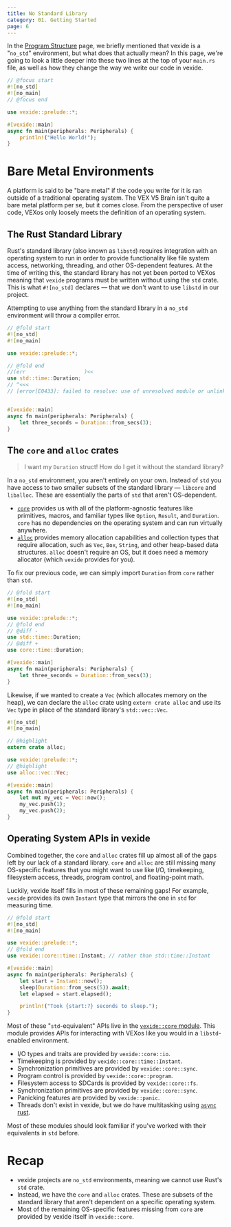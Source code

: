 ```yaml
---
title: No Standard Library 
category: 01. Getting Started
page: 6
---
```


In the [Program Structure](/docs/program-structure/) page, we briefly mentioned that vexide is a "`no_std`" environment, but what does that actually mean? In this page, we're going to look a little deeper into these two lines at the top of your `main.rs` file, as well as how they change the way we write our code in vexide.

```rs title="main.rs"
// @focus start
#![no_std]
#![no_main]
// @focus end

use vexide::prelude::*;

#[vexide::main]
async fn main(peripherals: Peripherals) {
    println!("Hello World!");
}
```

# Bare Metal Environments

A platform is said to be "bare metal" if the code you write for it is ran outside of a traditional operating system. The VEX V5 Brain isn't quite a bare metal platform per se, but it comes close. From the perspective of user code, VEXos only loosely meets the definition of an operating system.

## The Rust Standard Library

Rust's standard library (also known as `libstd`) requires integration with an operating system to run in order to provide functionality like file system access, networking, threading, and other OS-dependent features. At the time of writing this, the standard library has not yet been ported to VEXos meaning that `vexide` programs must be written without using the `std` crate. This is what `#![no_std]` declares — that we don't want to use `libstd` in our project.

Attempting to use anything from the standard library in a `no_std` environment will throw a compiler error.

```rs
// @fold start
#![no_std]
#![no_main]

use vexide::prelude::*;

// @fold end
//(err                   )<<
use std::time::Duration;
// ^<<<
// [error[E0433]: failed to resolve: use of unresolved module or unlinked crate `std`]<<<


#[vexide::main]
async fn main(peripherals: Peripherals) {
    let three_seconds = Duration::from_secs(3);
}
```

## The `core` and `alloc` crates

> I want my `Duration` struct! How do I get it without the standard library?

In a `no_std` environment, you aren't entirely on your own. Instead of `std` you have access to two smaller subsets of the standard library — `libcore` and `liballoc`. These are essentially the parts of `std` that aren't OS-dependent.

- [`core`](https://doc.rust-lang.org/stable/core/) provides us with all of the platform-agnostic features like primitives, macros, and familiar types like `Option`, `Result`, and `Duration`. `core` has no dependencies on the operating system and can run virtually anywhere.
- [`alloc`](https://doc.rust-lang.org/stable/alloc/) provides memory allocation capabilities and collection types that require allocation, such as `Vec`, `Box`, `String`, and other heap-based data structures. `alloc` doesn't require an OS, but it does need a memory allocator (which `vexide` provides for you).

To fix our previous code, we can simply import `Duration` from `core` rather than `std`.

```rs
// @fold start
#![no_std]
#![no_main]

use vexide::prelude::*;
// @fold end
// @diff -
use std::time::Duration;
// @diff +
use core::time::Duration;

#[vexide::main]
async fn main(peripherals: Peripherals) {
    let three_seconds = Duration::from_secs(3);
}
```

Likewise, if we wanted to create a `Vec` (which allocates memory on the heap), we can declare the `alloc` crate using `extern crate alloc` and use its `Vec` type in place of the standard library's `std::vec::Vec`.

```rs
#![no_std]
#![no_main]

// @highlight
extern crate alloc;

use vexide::prelude::*;
// @highlight
use alloc::vec::Vec;

#[vexide::main]
async fn main(peripherals: Peripherals) {
    let mut my_vec = Vec::new();
    my_vec.push(1);
    my_vec.push(2);
}
```

## Operating System APIs in vexide

Combined together, the `core` and `alloc` crates fill up almost all of the gaps left by our lack of a standard library. `core` and `alloc` are still missing many OS-specific features that you might want to use like I/O, timekeeping, filesystem access, threads, program control, and floating-point math.

Luckily, vexide itself fills in most of these remaining gaps! For example, `vexide` provides its own `Instant` type that mirrors the one in `std` for measuring time.

```rs
// @fold start
#![no_std]
#![no_main]

use vexide::prelude::*;
// @fold end
use vexide::core::time::Instant; // rather than std::time::Instant

#[vexide::main]
async fn main(peripherals: Peripherals) {
    let start = Instant::now();
    sleep(Duration::from_secs(5)).await;
    let elapsed = start.elapsed();

    println!("Took {start:?} seconds to sleep.");
}
```

Most of these "`std`-equivalent" APIs live in the [`vexide::core` module](https://docs.rs/vexide-core/latest/vexide_core/). This module provides APIs for interacting with VEXos like you would in a `libstd`-enabled environment.

- I/O types and traits are provided by `vexide::core::io`.
- Timekeeping is provided by `vexide::core::time::Instant`.
- Synchronization primitives are provided by `vexide::core::sync`.
- Program control is provided by `vexide::core::program`.
- Filesystem access to SDCards is provided by `vexide::core::fs`.
- Synchronization primitives are provided by `vexide::core::sync`.
- Panicking features are provided by `vexide::panic`.
- Threads don't exist in vexide, but we do have multitasking using [`async` rust](/docs/async-introduction/).

Most of these modules should look familiar if you've worked with their equivalents in `std` before.

# Recap

- vexide projects are `no_std` environments, meaning we cannot use Rust's `std` crate.
- Instead, we have the `core` and `alloc` crates. These are subsets of the standard library that aren't dependent on a specific operating system.
- Most of the remaining OS-specific features missing from `core` are provided by vexide itself in `vexide::core`.